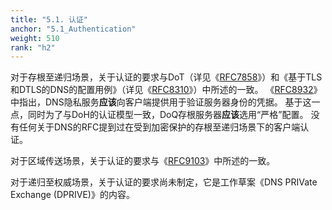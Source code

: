 ```yaml
---
title: "5.1. 认证"
anchor: "5.1_Authentication"
weight: 510
rank: "h2"
---
```


对于存根至递归场景，关于认证的要求与DoT（详见《[RFC7858]()》）和《基于TLS和DTLS的DNS的配置用例》（详见《[RFC8310]()》）中所述的一致。
《[RFC8932]()》中指出，DNS隐私服务**应该**向客户端提供用于验证服务器身份的凭据。
基于这一点，同时为了与DoH的认证模型一致，DoQ存根服务器**应该**选用“严格”配置。
没有任何关于DNS的RFC提到过在受到加密保护的存根至递归场景下的客户端认证。

对于区域传送场景，关于认证的要求与《[RFC9103]()》中所述的一致。

对于递归至权威场景，关于认证的要求尚未制定，它是工作草案《DNS PRIVate Exchange (DPRIVE)》的内容。

